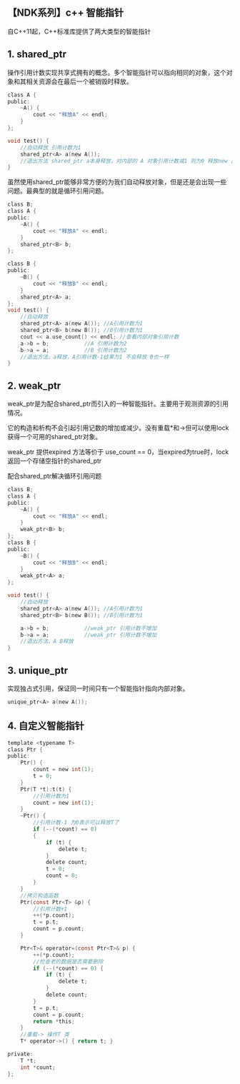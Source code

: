 ## 【NDK系列】c++ 智能指针 



自C++11起，C++标准库提供了两大类型的智能指针

## 1. shared_ptr

操作引用计数实现共享式拥有的概念。多个智能指针可以指向相同的对象，这个对象和其相关资源会在最后一个被销毁时释放。

```c
class A {
public:
	~A() {
		cout << "释放A" << endl;
	}
};

void test() {
	//自动释放 引用计数为1
	shared_ptr<A> a(new A());
    //退出方法 shared_ptr a本身释放，对内部的 A 对象引用计数减1 则为0 释放new 出来的A 对象 
}
```

虽然使用shared_ptr能够非常方便的为我们自动释放对象，但是还是会出现一些问题。最典型的就是循环引用问题。

```c
class B;
class A {
public:
	~A() {
		cout << "释放A" << endl;
	}
	shared_ptr<B> b;
};

class B {
public:
	~B() {
		cout << "释放B" << endl;
	}
	shared_ptr<A> a;
};
void test() {
	//自动释放
	shared_ptr<A> a(new A()); //A引用计数为1
	shared_ptr<B> b(new B()); //B引用计数为1
    cout << a.use_count() << endl; //查看内部对象引用计数
	a->b = b;			//A 引用计数为2
	b->a = a;			//B 引用计数为2
	//退出方法，a释放，A引用计数-1结果为1 不会释放 B也一样
}
```

## 2. weak_ptr

weak_ptr是为配合shared_ptr而引入的一种智能指针。主要用于观测资源的引用情况。

它的构造和析构不会引起引用记数的增加或减少。没有重载*和->但可以使用lock获得一个可用的shared_ptr对象。

weak_ptr 提供expired 方法等价于 use_count == 0，当expired为true时，lock返回一个存储空指针的shared_ptr 

配合shared_ptr解决循环引用问题



```c
class B;
class A {
public:
	~A() {
		cout << "释放A" << endl;
	}
	weak_ptr<B> b;
};
class B {
public:
	~B() {
		cout << "释放B" << endl;
	}
	weak_ptr<A> a;
};

void test() {
	//自动释放
	shared_ptr<A> a(new A()); //A引用计数为1
	shared_ptr<B> b(new B()); //B引用计数为1

	a->b = b;			//weak_ptr 引用计数不增加
	b->a = a;			//weak_ptr 引用计数不增加
	//退出方法，A B释放
}
```

## 3. unique_ptr

实现独占式引用，保证同一时间只有一个智能指针指向内部对象。

```c
unique_ptr<A> a(new A());
```

## 4. 自定义智能指针

```c
template <typename T>
class Ptr {
public:
	Ptr() {
		count = new int(1);
		t = 0;
	}
	Ptr(T *t):t(t) {
		//引用计数为1
		count = new int(1);
	}
	~Ptr() {
		//引用计数-1 为0表示可以释放T了
		if (--(*count) == 0)
		{
			if (t) {
				delete t;
			}
			delete count;
			t = 0;
			count = 0;
		}
	}
	//拷贝构造函数
	Ptr(const Ptr<T> &p) {
		//引用计数+1
		++(*p.count);
		t = p.t;
		count = p.count;
	}

	Ptr<T>& operator=(const Ptr<T>& p) {
		++(*p.count);
		//检查老的数据是否需要删除
		if (--(*count) == 0) {
			if (t) {
				delete t;
			}
			delete count;
		}
		t = p.t;
		count = p.count;
		return *this;
	}
	//重载-> 操作T 类
	T* operator->() { return t; }

private:
	T *t;
	int *count;
};
```























